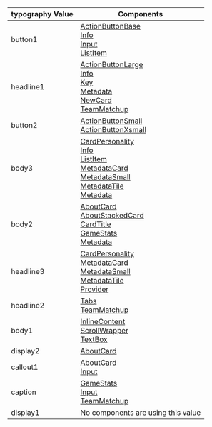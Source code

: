 typography Value | Components 
--------|-------- 
button1 | [ActionButtonBase](../?path=/docs/elements-actionbutton--base)<br>[Info](../?path=/docs/patterns-info--basic)<br>[Input](../?path=/docs/patterns-input--basic)<br>[ListItem](../?path=/docs/patterns-listitem--basic)
headline1 | [ActionButtonLarge](../?path=/docs/elements-actionbuttonlarge--base)<br>[Info](../?path=/docs/patterns-info--basic)<br>[Key](undefined)<br>[Metadata](../?path=/docs/elements-metadata--basic)<br>[NewCard](../?path=/docs/patterns-newcard--base)<br>[TeamMatchup](../?path=/docs/patterns-teammatchup--basic)
button2 | [ActionButtonSmall](../?path=/docs/elements-actionbuttonsmall--base)<br>[ActionButtonXsmall](../?path=/docs/elements-actionbuttonxsmall--base)
body3 | [CardPersonality](../?path=/docs/patterns-cardpersonality--base)<br>[Info](../?path=/docs/patterns-info--basic)<br>[ListItem](../?path=/docs/patterns-listitem--basic)<br>[MetadataCard](../?path=/docs/elements-metadatacard--basic)<br>[MetadataSmall](../?path=/docs/patterns-withmetadata--inset-metadata)<br>[MetadataTile](../?path=/docs/elements-metadatatile--basic)<br>[Metadata](../?path=/docs/elements-metadata--basic)
body2 | [AboutCard](../?path=/docs/patterns-aboutcard--about-cards)<br>[AboutStackedCard](../?path=/docs/patterns-aboutstackedcard--about-stacked-cards)<br>[CardTitle](../?path=/docs/patterns-cardtitle--title-and-description)<br>[GameStats](../?path=/docs/patterns-gamestats--basic)<br>[Metadata](../?path=/docs/elements-metadata--basic)
headline3 | [CardPersonality](../?path=/docs/patterns-cardpersonality--base)<br>[MetadataCard](../?path=/docs/elements-metadatacard--basic)<br>[MetadataSmall](../?path=/docs/patterns-withmetadata--inset-metadata)<br>[MetadataTile](../?path=/docs/elements-metadatatile--basic)<br>[Provider](../?path=/docs/elements-provider--basic)
headline2 | [Tabs](../?path=/docs/elements-tabbar--basic)<br>[TeamMatchup](../?path=/docs/patterns-teammatchup--basic)
body1 | [InlineContent](../?path=/docs/layout-inlinecontent--basic)<br>[ScrollWrapper](../?path=/docs/layout-scrollwrapper--basic)<br>[TextBox](../?path=/docs/elements-textbox--base)
display2 | [AboutCard](../?path=/docs/patterns-aboutcard--about-cards)
callout1 | [AboutCard](../?path=/docs/patterns-aboutcard--about-cards)<br>[Input](../?path=/docs/patterns-input--basic)
caption | [GameStats](../?path=/docs/patterns-gamestats--basic)<br>[Input](../?path=/docs/patterns-input--basic)<br>[TeamMatchup](../?path=/docs/patterns-teammatchup--basic)
display1 | No components are using this value
